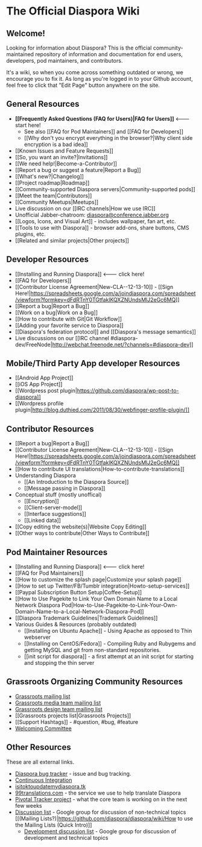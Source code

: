 # The Official Diaspora Wiki

## Welcome!
Looking for information about Diaspora? This is the official community-maintained repository
of information and documentation for end users, developers, pod maintainers, and contributors. 

It's a wiki, so when you come across something outdated or wrong, we encourage you to fix it.
As long as you're logged in to your Github account, feel free to click that "Edit Page" button
anywhere on the site.

## General Resources
* **[[Frequently Asked Questions (FAQ for Users)|FAQ for Users]]** <--- start here!
   * See also [[FAQ for Pod Maintainers]] and [[FAQ for Developers]]
   * [[Why don't you encrypt everything in the browser?|Why client side encryption is a bad idea]]
* [[Known Issues and Feature Requests]]
* [[So, you want an invite?|Invitations]]
* [[We need help!|Become-a-Contributor]]
* [[Report a bug or suggest a feature|Report a Bug]]
* [[What's new?|Changelog]]
* [[Project roadmap|Roadmap]]
* [[Community-supported Diaspora servers|Community-supported pods]]
* [[Meet the team|Contributors]]
* [[Community Meetups|Meetups]]
* Live discussion on our [[IRC channels|How we use IRC]]
* Unofficial Jabber-chatroom: diaspora@conference.jabber.org
* [[Logos, Icons, and Visual Art]] - includes wallpaper, fan art, etc.
* [[Tools to use with Diaspora]] - browser add-ons, share buttons, CMS plugins, etc.
* [[Related and similar projects|Other projects]]

## Developer Resources
* [[Installing and Running Diaspora]] &lt;--- click here!
* [[FAQ for Developers]]
* [[Contributor License Agreement|New-CLA--12-13-10]] - [[Sign Here!|https://spreadsheets.google.com/a/joindiaspora.com/spreadsheet/viewform?formkey=dFdRTnY0TGtfaklKQXZNUndsMlJ2eGc6MQ]]
* [[Report a bug|Report a Bug]]
* [[Work on a bug|Work on a Bug]]
* [[How to contribute with Git|Git Workflow]]
* [[Adding your favorite service to Diaspora]]
* [[Diaspora's federation protocol]] and [[Diaspora's message semantics]]
* Live discussions on our [[IRC channel #diaspora-dev/FreeNode|http://webchat.freenode.net/?channels=#diaspora-dev]]

## Mobile/Third Party App developer Resources
* [[Android App Project]]
* [[iOS App Project]]
* [[Wordpress post plugin|https://github.com/diaspora/wp-post-to-diaspora]]
* [[Wordpress profile plugin|http://blog.duthied.com/2011/08/30/webfinger-profile-plugin/]]

## Contributor Resources
* [[Report a bug|Report a Bug]]
* [[Contributor License Agreement|New-CLA--12-13-10]] - [[Sign Here!|https://spreadsheets.google.com/a/joindiaspora.com/spreadsheet/viewform?formkey=dFdRTnY0TGtfaklKQXZNUndsMlJ2eGc6MQ]]
* [[How to contribute UI translations|How-to-contribute-translations]]
* Understanding Diaspora
  * [[An Introduction to the Diaspora Source]]
  * [[Message passing in Diaspora]]
* Conceptual stuff (mostly unoffical)
  * [[Encryption]]
  * [[Client-server-model]]
  * [[Interface suggestions]]
  * [[Linked data]]
* [[Copy editing the website(s)|Website Copy Editing]]
* [[Other ways to contribute|Other Ways to Contribute]]

## Pod Maintainer Resources
* [[Installing and Running Diaspora]] <--- click here!
* [[FAQ for Pod Maintainers]]
* [[How to customize the splash page|Customize your splash page]]
* [[How to set up Twitter/FB/Tumblr integration|Howto-setup-services]]
* [[Paypal Subscription Button Setup|Coffee-Setup]]
* [[How to Use Pagekite to Link Your Own Domain Name to a Local Network Diaspora Pod|How-to-Use-Pagekite-to-Link-Your-Own-Domain-Name-to-a-Local-Network-Diaspora-Pod]]
* [[Diaspora Trademark Guidelines|Trademark Guidelines]]
* Various Guides & Resources (probably outdated)
  * [[Installing on Ubuntu Apache]] - Using Apache as opposed to Thin webserver
  * [[Installing on CentOS/Fedora]] - Compiling Ruby and Rubygems and getting MySQL and git from non-standard repositories.
  * [[init script for diaspora]] - a first attempt at an init script for starting and stopping the thin server

## Grassroots Organizing Community Resources

* [Grassroots mailing list](https://mailman.stanford.edu/mailman/listinfo/diaspora-grassroots)
* [Grassroots media team mailing list](https://mailman.stanford.edu/mailman/listinfo/diaspora-media)
* [Grassroots design team mailing list](https://mailman.stanford.edu/mailman/listinfo/diaspora-design)
* [[Grassroots projects list|Grassroots Projects]]
* [[Support Hashtags]] - #question, #bug, #feature
* [Welcoming Committee](https://github.com/diaspora/diaspora/wiki/Welcoming-Committee)

## Other Resources
These are all external links.

* [Diaspora bug tracker](https://github.com/diaspora/diaspora/issues) - issue and bug tracking.
* [Continuous Integration](http://travis-ci.org/diaspora/diaspora)
* [isitoktoupdatemydiaspora.tk](http://isitoktoupdatemydiaspora.tk/)
* [99translations.com](http://99translations.com/public_projects/show/181) - the service we use to help translate Diaspora
* [Pivotal Tracker project](https://www.pivotaltracker.com/projects/61641) - what the core team is working on in the next few weeks
* [Discussion list](http://groups.google.com/group/diaspora-discuss) - Google group for discussion of non-technical topics [[(Mailing Lists?)|https://github.com/diaspora/diaspora/wiki/How to use the Mailing Lists (Quick Intro)]]
  * [Development discussion list](http://groups.google.com/group/diaspora-dev) - Google group for discussion of development and technical topics


